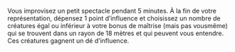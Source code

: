 ﻿---
id: subclass_scheming_artist_fr.md#influence-collective
name: Influence collective
---
Vous improvisez un petit spectacle pendant 5 minutes. À la fin de votre représentation, dépensez 1 point d’influence et choisissez un nombre de créatures égal ou inférieur à votre bonus de maîtrise (mais pas vousmême) qui se trouvent dans un rayon de 18 mètres et qui peuvent vous entendre. Ces créatures gagnent un dé d’influence.

